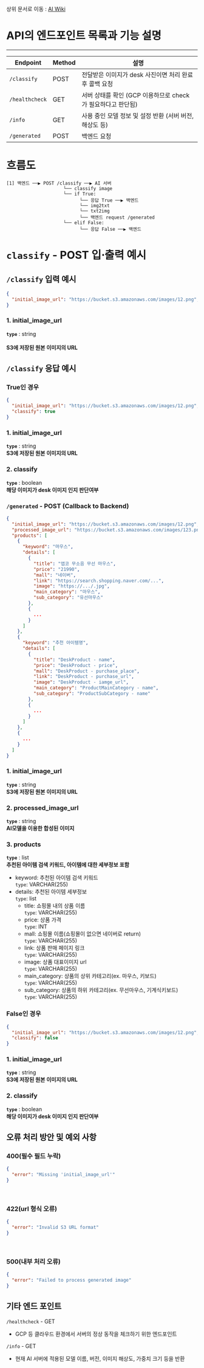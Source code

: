 상위 문서로 이동 : [AI Wiki](https://github.com/100-hours-a-week/16-Hot6-wiki/wiki/AI-Wiki)

# API의 엔드포인트 목록과 기능 설명
***

|Endpoint|Method|설명|
|---|--|---------|
|`/classify`|POST|전달받은 이미지가 desk 사진이면 처리 완료 후 콜백 요청|
|`/healthcheck`|GET|서버 상태를 확인 (GCP 이용하므로 check가 필요하다고 판단됨)|
|`/info`|GET|사용 중인 모델 정보 및 설정 반환 (서버 버전, 해상도 등)|
|`/generated`|POST|백엔드 요청|

# 흐름도
```text
[1] 백엔드 ──▶ POST /classify ──▶ AI 서버
                     └── classify image
                     └── if True:
                           └── 응답 True ──▶ 백엔드
                           └── img2txt
                           └── txt2img
                           └── 백엔드 request /generated
                     └── elif False:
                           └── 응답 False ──▶ 백엔드
```
# `classify` - POST 입⋅출력 예시

## `/classify` 입력 예시

```json
{
  "initial_image_url": "https://bucket.s3.amazonaws.com/images/12.png",
}
```
### 1. initial_image_url
**`type`** : string<br/>
<br/>
**S3에 저장된 원본 이미지의 URL**
<br/>


## `/classify` 응답 예시
### True인 경우
```json
{
  "initial_image_url": "https://bucket.s3.amazonaws.com/images/12.png",
  "classify": true
}
```
### 1. initial_image_url
**`type`** : string<br/>
**S3에 저장된 원본 이미지의 URL**
<br/>

### 2. classify
**`type`** : boolean<br/>
**해당 이미지가 desk 이미지 인지 판단여부**
<br/>

### `/generated` - POST (Callback to Backend)
```json
{
  "initial_image_url": "https://bucket.s3.amazonaws.com/images/12.png",
  "processed_image_url": "https://bucket.s3.amazonaws.com/images/123.png",
  "products": [
    {
      "keyword": "마우스",
      "details": [
        {
          "title": "앱코 무소음 무선 마우스",
          "price": "21990",
          "mall": "네이버",
          "link": "https://search.shopping.naver.com/...",
          "image": "https://.../.jpg",
          "main_category": "마우스",
          "sub_category": "유선마우스"
        },
        {
          ...
        }
      ]
    },
    {
      "keyword": "추천 아이템명",
      "details": [
        {
          "title": "DeskProduct - name",
          "price": "DeskProduct - price",
          "mall": "DeskProduct - purchase_place",
          "link": "DeskProduct - purchase_url",
          "image": "DeskProduct - iamge_url",
          "main_category": "ProductMainCategory - name",
          "sub_category": "ProductSubCategory - name"
        },
        {
          ...
        }
      ]
    },
    {
      ...
    }
  ]
}
```

### 1. initial_image_url
**`type`** : string<br/>
**S3에 저장된 원본 이미지의 URL**
<br/>

### 2. processed_image_url
**`type`** : string<br/>
**AI모델을 이용한 합성된 이미지**
<br/>

### 3. products
**`type`** : list<br/>
**추천된 아이템 검색 키워드, 아이템에 대한 세부정보 포함**
<br/>
- keyword: 추천된 아이템 검색 키워드<br/>
  `type`: VARCHAR(255)
- details: 추천된 아이템 세부정보<br/>
  `type`: list
  - title: 쇼핑몰 내의 상품 이름<br/>
    `type`: VARCHAR(255)
  - price: 상품 가격<br/>
    `type`: INT
  - mall: 쇼핑몰 이름(쇼핑몰이 없으면 네이버로 return)<br/>
    `type`: VARCHAR(255)
  - link: 상품 판매 페이지 링크<br/>
    `type`: VARCHAR(255)
  - image: 상품 대표이미지 url<br/>
    `type`: VARCHAR(255)
  - main_category: 상품의 상위 카테고리(ex. 마우스, 키보드)<br/>
    `type`: VARCHAR(255)
  - sub_category: 상품의 하위 카테고리(ex. 무선마우스, 기계식키보드)<br/>
    `type`: VARCHAR(255)


### False인 경우
```json
{
  "initial_image_url": "https://bucket.s3.amazonaws.com/images/12.png",
  "classify": false
}
```

### 1. initial_image_url
**`type`** : string<br/>
**S3에 저장된 원본 이미지의 URL**
<br/>

### 2. classify
**`type`** : boolean<br/>
**해당 이미지가 desk 이미지 인지 판단여부**
<br/>

## 오류 처리 방안 및 예외 사항
  ### 400(필수 필드 누락)
  ```json
  { 
    "error": "Missing 'initial_image_url'"
  }
  ```
  <br/>

  ### 422(url 형식 오류)
  ```json
  {
    "error": "Invalid S3 URL format"
  }
  ```
  <br/>

  ### 500(내부 처리 오류)
  ```json
  {
    "error": "Failed to process generated image"
  }
  ```

## 기타 엔드 포인트
`/healthcheck` - GET
- GCP 등 클라우드 환경에서 서버의 정상 동작을 체크하기 위한 엔드포인트

`/info` - GET
- 현재 AI 서버에 적용된 모델 이름, 버전, 이미지 해상도, 가중치 크기 등을 반환